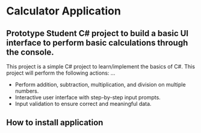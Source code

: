 # Calculator Application

## Prototype Student C# project to build a basic UI interface to perform basic calculations through the console.

This project is a simple C# project to learn/implement the basics of C#. This project will perform the following actions:
...
* Perform addition, subtraction, multiplication, and division on multiple numbers.
* Interactive user interface with step-by-step input prompts.
* Input validation to ensure correct and meaningful data.

## How to install application
